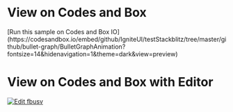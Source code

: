 <html lang="en" xmlns="http://www.w3.org/1999/xhtml">
            <body>                                   
            <br/>     
            <h1>View on Codes and Box</h1>
[Run this sample on Codes and Box IO] (https://codesandbox.io/embed/github/IgniteUI/testStackblitz/tree/master/github/bullet-graph/BulletGraphAnimation?fontsize=14&hidenavigation=1&theme=dark&view=preview)                        
        <br/>   
            <h1>View on Codes and Box with Editor</h1>
            <a target="_blank" href="https://codesandbox.io/s/github/IgniteUI/testStackblitz/tree/master/github/bullet-graph/BulletGraphAnimation?fontsize=14&hidenavigation=1&theme=dark&view=preview">
            <img alt="Edit fbusv" src="https://codesandbox.io/static/img/play-codesandbox.svg"/>
            </a>
        </body>
</html>
